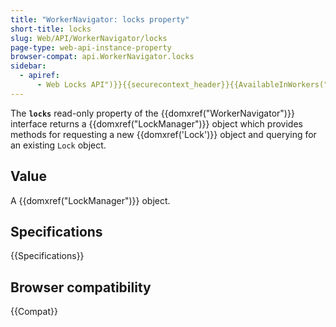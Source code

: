 ```yaml
---
title: "WorkerNavigator: locks property"
short-title: locks
slug: Web/API/WorkerNavigator/locks
page-type: web-api-instance-property
browser-compat: api.WorkerNavigator.locks
sidebar:
  - apiref:
      - Web Locks API")}}{{securecontext_header}}{{AvailableInWorkers("worker
---
```


The **`locks`** read-only property of
the {{domxref("WorkerNavigator")}} interface returns a {{domxref("LockManager")}}
object which provides methods for requesting a new {{domxref('Lock')}} object and
querying for an existing `Lock` object.

## Value

A {{domxref("LockManager")}} object.

## Specifications

{{Specifications}}

## Browser compatibility

{{Compat}}
